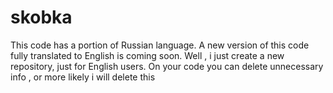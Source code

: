 # skobka
This code has a portion of Russian language.
A new version of this code fully translated to English is coming soon. 
Well , i just create a new repository, just for English users.
On your code you can delete unnecessary info , or more likely i will delete this

